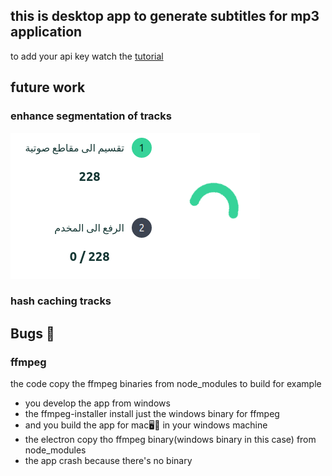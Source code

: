 ## this is desktop app to generate subtitles for mp3 application

to add your api key watch the [tutorial](https://www.youtube.com/watch?v=aOId0-v8qzc)

## future work

### enhance segmentation of tracks

![tracks](./docs/تقسيم%20المقاطع%20الصوتيه.png)

### hash caching tracks

## Bugs 🐛

### ffmpeg

the code copy the ffmpeg binaries from node_modules to build
for example

- you develop the app from windows
- the ffmpeg-installer install just the windows binary for ffmpeg
- and you build the app for mac🖥🍎 in your windows machine
- the electron copy tho ffmpeg binary(windows binary in this case) from node_modules
- the app crash because there's no binary
